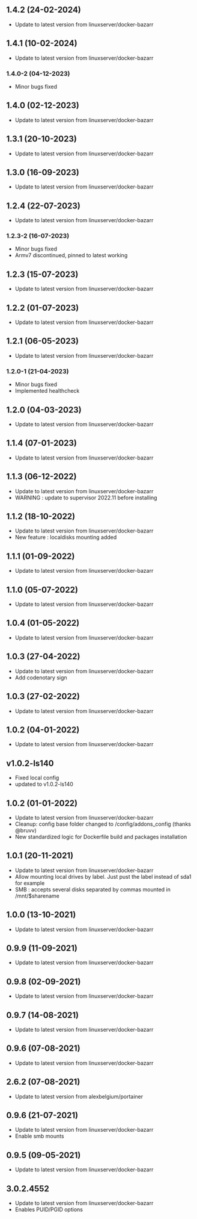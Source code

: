 
## 1.4.2 (24-02-2024)
- Update to latest version from linuxserver/docker-bazarr

## 1.4.1 (10-02-2024)
- Update to latest version from linuxserver/docker-bazarr
### 1.4.0-2 (04-12-2023)
- Minor bugs fixed

## 1.4.0 (02-12-2023)
- Update to latest version from linuxserver/docker-bazarr

## 1.3.1 (20-10-2023)
- Update to latest version from linuxserver/docker-bazarr

## 1.3.0 (16-09-2023)
- Update to latest version from linuxserver/docker-bazarr

## 1.2.4 (22-07-2023)
- Update to latest version from linuxserver/docker-bazarr
### 1.2.3-2 (16-07-2023)
- Minor bugs fixed
- Armv7 discontinued, pinned to latest working

## 1.2.3 (15-07-2023)
- Update to latest version from linuxserver/docker-bazarr

## 1.2.2 (01-07-2023)
- Update to latest version from linuxserver/docker-bazarr

## 1.2.1 (06-05-2023)
- Update to latest version from linuxserver/docker-bazarr
### 1.2.0-1 (21-04-2023)
- Minor bugs fixed
- Implemented healthcheck

## 1.2.0 (04-03-2023)
- Update to latest version from linuxserver/docker-bazarr

## 1.1.4 (07-01-2023)
- Update to latest version from linuxserver/docker-bazarr

## 1.1.3 (06-12-2022)
- Update to latest version from linuxserver/docker-bazarr
- WARNING : update to supervisor 2022.11 before installing

## 1.1.2 (18-10-2022)
- Update to latest version from linuxserver/docker-bazarr
- New feature : localdisks mounting added

## 1.1.1 (01-09-2022)

- Update to latest version from linuxserver/docker-bazarr

## 1.1.0 (05-07-2022)

- Update to latest version from linuxserver/docker-bazarr

## 1.0.4 (01-05-2022)

- Update to latest version from linuxserver/docker-bazarr

## 1.0.3 (27-04-2022)

- Update to latest version from linuxserver/docker-bazarr
- Add codenotary sign

## 1.0.3 (27-02-2022)

- Update to latest version from linuxserver/docker-bazarr

## 1.0.2 (04-01-2022)

- Update to latest version from linuxserver/docker-bazarr

## v1.0.2-ls140

- Fixed local config
- updated to v1.0.2-ls140

## 1.0.2 (01-01-2022)

- Update to latest version from linuxserver/docker-bazarr
- Cleanup: config base folder changed to /config/addons_config (thanks @bruvv)
- New standardized logic for Dockerfile build and packages installation

## 1.0.1 (20-11-2021)

- Update to latest version from linuxserver/docker-bazarr
- Allow mounting local drives by label. Just pust the label instead of sda1 for example
- SMB : accepts several disks separated by commas mounted in /mnt/$sharename

## 1.0.0 (13-10-2021)

- Update to latest version from linuxserver/docker-bazarr

## 0.9.9 (11-09-2021)

- Update to latest version from linuxserver/docker-bazarr

## 0.9.8 (02-09-2021)

- Update to latest version from linuxserver/docker-bazarr

## 0.9.7 (14-08-2021)

- Update to latest version from linuxserver/docker-bazarr

## 0.9.6 (07-08-2021)

- Update to latest version from linuxserver/docker-bazarr

## 2.6.2 (07-08-2021)

- Update to latest version from alexbelgium/portainer

## 0.9.6 (21-07-2021)

- Update to latest version from linuxserver/docker-bazarr
- Enable smb mounts

## 0.9.5 (09-05-2021)

- Update to latest version from linuxserver/docker-bazarr

## 3.0.2.4552

- Update to latest version from linuxserver/docker-bazarr
- Enables PUID/PGID options
